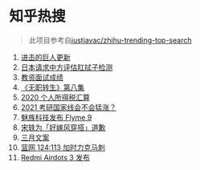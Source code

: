# 知乎热搜

> 此项目参考自[justjavac/zhihu-trending-top-search](https://github.com/justjavac/zhihu-trending-top-search/blob/main/utils.ts)

<!-- BEGIN -->
  <!-- 最后更新时间:Tue Mar 02 2021 12:10:33 GMT+0000 (Coordinated Universal Time) -->
  1. [进击的巨人更新](https://www.zhihu.com/search?q=进击的巨人)
1. [日本请求中方评估肛拭子检测](https://www.zhihu.com/search?q=肛拭子)
1. [教资面试成绩](https://www.zhihu.com/search?q=教资面试成绩)
1. [《无职转生》第八集](https://www.zhihu.com/search?q=无职转生)
1. [2020 个人所得税汇算](https://www.zhihu.com/search?q=个人所得税)
1. [2021 考研国家线会不会猛涨？](https://www.zhihu.com/search?q=考研国家线)
1. [魅族科技发布 Flyme 9](https://www.zhihu.com/search?q=flyme9)
1. [宋轶为「好嫁风穿搭」道歉](https://www.zhihu.com/search?q=宋轶道歉)
1. [三月文案](https://www.zhihu.com/search?q=三月文案)
1. [篮网 124:113 加时力克马刺](https://www.zhihu.com/search?q=篮网)
1. [Redmi Airdots 3 发布](https://www.zhihu.com/search?q=airdots3)
  <!-- END -->